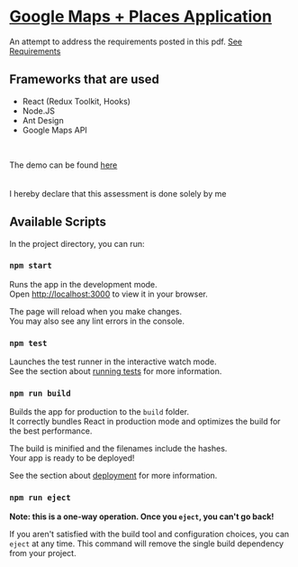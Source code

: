 # [Google Maps + Places Application](https://mighty-beyond-62116.herokuapp.com/)

An attempt to address the requirements posted in this pdf.
[See Requirements](https://drive.google.com/file/d/1IHSvdmg4vjMNcpm_Uu86Rp4MX2ZOmx9u/view?usp=sharing)

## Frameworks that are used

- React (Redux Toolkit, Hooks)
- Node.JS
- Ant Design
- Google Maps API

&nbsp;

The demo can be found [here](https://mighty-beyond-62116.herokuapp.com/)
\
&nbsp;
\
\
I hereby declare that this assessment is done solely by me

## Available Scripts

In the project directory, you can run:

### `npm start`

Runs the app in the development mode.\
Open [http://localhost:3000](http://localhost:3000) to view it in your browser.

The page will reload when you make changes.\
You may also see any lint errors in the console.

### `npm test`

Launches the test runner in the interactive watch mode.\
See the section about [running tests](https://facebook.github.io/create-react-app/docs/running-tests) for more information.

### `npm run build`

Builds the app for production to the `build` folder.\
It correctly bundles React in production mode and optimizes the build for the best performance.

The build is minified and the filenames include the hashes.\
Your app is ready to be deployed!

See the section about [deployment](https://facebook.github.io/create-react-app/docs/deployment) for more information.

### `npm run eject`

**Note: this is a one-way operation. Once you `eject`, you can't go back!**

If you aren't satisfied with the build tool and configuration choices, you can `eject` at any time. This command will remove the single build dependency from your project.
